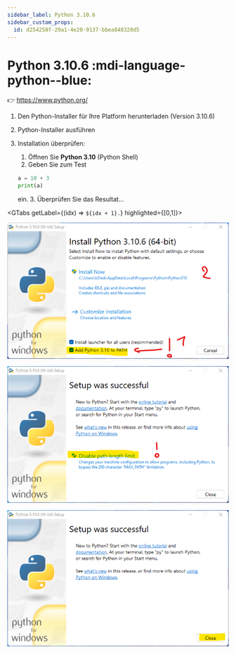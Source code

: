 ```yaml
---
sidebar_label: Python 3.10.6
sidebar_custom_props:
  id: d254258f-29a1-4e20-9137-bbea840320d5
---
```


# Python 3.10.6 :mdi-language-python--blue:

👉 https://www.python.org/

1. Den Python-Installer für Ihre Platform herunterladen (Version 3.10.6)
2. Python-Installer ausführen
3. Installation überprüfen:
   1. Öffnen Sie __Python 3.10__ (Python Shell)
   2. Geben Sie zum Test
   
    ```py
    a = 10 + 3
    print(a)
    ```
    ein.
   3. Überprüfen Sie das Resultat... 


<GTabs getLabel={(idx) => `${idx + 1}.`} highlighted={[0,1]}>

![:mdi-flash-triangle--orange: Python zum Pfad hinzufügen!](images/py-1.png)

![Allenfalls bereits konfiguriert](images/py-2.png)

![Fertig](images/py-3.png)
</GTabs>
